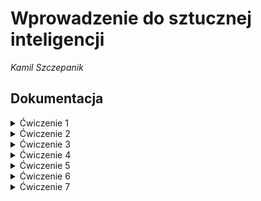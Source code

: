 # Wprowadzenie do sztucznej inteligencji

_Kamil Szczepanik_

<!-- _303782_ -->


## Dokumentacja

<details><summary>Ćwiczenie 1</summary>

### Ćw 1. (7 pkt), data oddania: do 18.10.2021 - Zagadnienie przeszukiwania i podstawowe podejścia do niego

Zaimplementować metodę gradientu prostego dla funkcji jednej zmiennej.
Zbadać działanie metody w zależności od parametrów wejściowych:
- punkt startowy
- współczynnika uczenia

Eksperymenty przeprowadzić dla funkcji z jednym minimum oraz dla funkcji z minimum lokalnym, czyli np.:

    f(x) = x^2 + 3x + 8
    f(x) = x^4 - 5x^2 - 3x


Nie trzeba implementować liczenia pochodnej z funkcji wejściowej - podajemy jako już znaną funkcję,

hint: f(x) i ∇f(x) najlepiej przekazać jako argument funkcji np.:

    # lambda x: x ** 2
    # lambda gx: 2 * gx


#### Rozwiązanie

Metoda gradientu prostego dla funkcji zmiennej pozwala znaleźć jej minumum lub maximum lokalne. Algorytm jest następujący:
1) Wybranie punktu startowego (x_k) oraz współczynnika uczenia
2) Policzenie wartości pochodnej funkcji w x_k czyli gradientu
3) Policzenie kolejnego punktu x ze wzoru: x_k+1 = x_k -+ wsp_ucz * d 
    
    gdzie: `d` to gradient. Do liczenia minimum (-), do liczenia maximum (+)

4) Powtarzamy punkty 2) i 3) do momentu aż otrzymamy punkt z zadowalającą dokładnością lub przekroczymy ustalony limit iteracji.

Algorytm dostosowuje wartość skoku kolejnej wartości `x`, w zależności od gradientu dla poprzedniego `x` i wartości współczynnika uczenia

W pliku `przeszukiwanie.py` znajduje się implementacja zadania. 

### Wykonane eksperymenty

###### Przyjęto parametry:
- Maksymalna liczba iteracji: 1000
- Zadowalająca dokładność: 0.0001

#### Dla funkcji f(x) = x^2 + 3x + 8 :
##### 1)
- punkt startowy = 0.5
- współczynnik uczenia = 0.1

![](task1-gradient_descent/images/f1_05_01.png )

Wynik:  -1.4999643188076823,
Liczba iteracji:  49

##### 2)
- punkt startowy = 0.5
- współczynnik uczenia = 0.9

![](task1-gradient_descent/images/f1_05_09.png )

Wynik:  -1.5000356811923177,
Liczba iteracji:  49

#### Obserwacje
Dla funkcji kwadratowej algorytm działał prawidłowo. Wartości kolejnych x zbiegały do rozwiązania w obu przypadkach wielkości współczynnika uczenia.

#### Dla funkcji f(x) = x^4 - 5x^2 - 3x :
##### 1)
- punkt startowy = 0
- współczynnik uczenia = 0.1

![](task1-gradient_descent/images/f2_0_01.png )

Wynik:  1.0393324789193148,
Liczba iteracji:  1000

##### 2)
- punkt startowy = 0
- współczynnik uczenia = 0.9

**OverflowError: (34, 'Numerical result out of range')**

Wartość pochodnej rośnie do nieskończoności - złe parametry

##### 3)
- punkt startowy = 0
- współczynnik uczenia = 0.2

![](task1-gradient_descent/images/f2_0_02.png )

Wynik:  -1.4120028141545609,
Liczba iteracji:  1000

##### 4)
- punkt startowy = 0
- współczynnik uczenia = 0.01

![](task1-gradient_descent/images/f2_0_001.png )

Wynik:  1.7139370174658386,
Liczba iteracji:  63

##### 5)
- punkt startowy = 0
- współczynnik uczenia = 0.05

![](task1-gradient_descent/images/f2_0_005.png )

Wynik:  1.7139398323504043,
Liczba iteracji:  14

##### 6)
- punkt startowy = -0.5
- współczynnik uczenia = 0.1

![](task1-gradient_descent/images/f2_-05_01.png )

Wynik:  -1.40177304570067,
Liczba iteracji:  12

##### 7)
- punkt startowy = -0.5
- współczynnik uczenia = 0.05

![](task1-gradient_descent/images/f2_-05_005.png )

Wynik:  -1.4017700669801165,
Liczba iteracji:  17

#### Obserwacje
Dla eksperymentów 1), 2) i 3) algorytm nie zadziałał- minimum lokalne nie zostało osiągnięte. Jest to spowodowane zbyt dużą wartością współczynnika uczenia oraz samą charakterystyką wielomianu, ponieważ osiąga on bardzo różne wartości w stosunkowo niewielkim przedziale x. 
W eksperymentach 4) i 5) dobrano współczynnik uczenia taki, że minimum lokalne zostało osiągnięte. W eksperymencie 4) rozwiązanie zostało znalezione już po 14 iteracjach.
W eksperymentach 6) i 7) nieco przesunięto punkt startowy, co spowodowało znalezienie innego minima lokalnego.

#### Wnioski
Algorytm działa poprawnie dla dobrze dobranych parametrów. 

Należy dobrze wybrać punkt startowy oraz być świadomym, że w zależności od jego wartości algorytm znajduje inne rozwiązania (dla wielomianów o stopniu większym niż 2). Punkt startowy musi być także w takim miejscu, aby rozwiązanie nie zbiegało do +-nieskończoności (chyba, że damy wystarczająco mały współczynnik uczenia). 

Innym bardzo ważnym parametrem jest współczynnik uczenia. Dla funkcji większego stopnia współczynnik powinien być raczej mały (około 0.01-0.1). Można go oszacować na podstawie charakterystyki funkcji. Jeżeli występują w niej (nawet na oko) duże gradienty to lepiej dać ten współczynnik mały.

Chodzi o to, żeby iloczyn gradientu i współczynnika uczenia był na tyle mały aby nie spowodował niestabiloności w wyszukiwaniu. Jeżeli ten iloczyn będzie na tyle duży, że w następnym kroku algorytm znajdzie gradient większy od poprzedniego to możemy nie znaleźć optiumum lokalnego.

</details>



<details><summary>Ćwiczenie 2</summary>

## Algorytm ewolucyjny
Algorytm ewolucyjny dla problemu minimalizacji funkcji n-zmiennych. W algortmie zastosowano selekcję turniejową oraz sukcjesję elitarną.
Implementacje wykonano na podstawie pseudokodu przedstawionego na wykładzie:

![](task2-evolutionary_algorithm/images/pseudokod.png )

Parametrami pragramu są:
- Liczba iteracji
- Wielkość populacji inicjalnej
- Rozmiar turnieju
- Rozmiar elity
- Siła mutacji
- Prawdopodobieństwo mutacji
- Funkcja celu - jako minimalizacje pewnej funkcji

### Eksperymenty:
Funkcja, na której testowano algorytm to Bird Function

![](task2-evolutionary_algorithm/images/bird_formula.png )

![](task2-evolutionary_algorithm/images/bird.png )

Jest  to dobra funkcja na testowanie przeszukujących algorytmów, ponieważ ma kilka minimów, w tym dwa optima globalne:
f(x)=−106.764537 ulokowane w x=(4.70104 ,3.15294) oraz x=(−1.58214 ,−3.13024)



#### Zależność wartości funkcji celu od wielkości populacji:
Parametry funkcji
- pop_arg_num = 2
- tournament_size = 2
- elite = 1
- sigma = 0.1
- mutation_prob = 0.5
- function_to_minimize = bird_function

![](task2-evolutionary_algorithm/images/pop_size1.png )

![](task2-evolutionary_algorithm/images/pop_size2.png )

Na powyższych wykresach widać, że funcja celu maleje dla każdej wielkości populacji. Dodatkowo robi to całkiem szybko bo już po kilku iteracjach algorytm znajduje przybliżone rozwiązanie. Widać jednak, że populacja wielkości 10 może czasem nie wystarczyć na znalezienie rozwiązania - algorytm
utyka w minimum lokalnym i pozostaje tam do końca trwania programu.

#### Zależność wartości funkcji celu od siły mutacji (sigma):
Parametry:
- pop_size = 50
- pop_arg_num = 2
- tournament_size = 2
- elite = 1
- mutation_prob = 0.5
- function_to_minimize = bird_function

![](task2-evolutionary_algorithm/images/sigma1.png )

![](task2-evolutionary_algorithm/images/sigma2.png )

![](task2/images/sigma3.png )

Sigma = 0.1 - W większości eksperymentów taka sigma była wystarczająca. Algorytm zbiega do rozwiązania. Czasami jednak dla tej wartości siły 
mutacji algorytm utyka w jednym z minimów lokalnych i nie udaje mu się stamtąd wydostać.

Sigma = 0.5 - Wydaje się być optymalną wartością siły mutacji. W jednym z eksperymentów bardzo dobre rozwiązanie zostało znalezione już w drugiej iteracji.

Sigma = 2 - Na pierwszej ilustracji można zauważyć, że algorymt dla sigmy = 2 jest mocno niestabilny i "skacze" po przeszukiwanej przestrzeni.
W końcu jednak znajduje minimum globalne. W innych przypadkach funkcja celu dla takie siły mutacji również szybko znajduje dobre rozwiazanie. Duża wartość sigmy zapobiega nadmiernej eksploatacji i pozwala na lepszą eksplorację.

#### Zależność wartości funkcji celu od rozmiaru elity:
Parametry:
- t_max = 20
- pop_size = 100
- pop_arg_num = 2
- tournament_size = 2
- elite = 1
- sigma = 0.1
- mutation_prob = 0.5

![](task2-evolutionary_algorithm/images/elite1.png )

![](task2-evolutionary_algorithm/images/elite2.png )

Sukcjesja elitarna jest dobrą metodą na pozostawienie dobrych osobników z poprzedniej iteracji. Na wykresach widać, że mała elita jest wystarczajaco dobra. Elita = 10 wypada jednak tak samo dobrze jeśli nie lepiej. Dla dużej wielkości elity, czasem algorytm znajdzie minimum lokalne i będzie się niego przez pewnien czas trzymał, tzn. nawet jeśli będzie znajdywał pojedyńcze lepsze osobniki to przez kolejne iteracje w elicie wciąż będą osobniki z minimum lokalnego, które będą hamowały znalzienie rozwiązania. Taką sytuację przedstawia pierwsza ilustacja.


##### 1) Animacja znajdywania rozwiązania w kolejnych pokoleniach:
Parametry:
- t_max = 10
- pop_size = 20
- pop_arg_num = 2
- tournament_size = 2
- elite = 1
- sigma = 0.1
- mutation_prob = 0.5
- function_to_minimize = bird_function

![](task2-evolutionary_algorithm/images/gif1.gif )


##### 2) Animacja znajdywania rozwiązania w kolejnych pokoleniach:
Parametry:
- t_max = 10
- pop_size = 50
- pop_arg_num = 2
- tournament_size = 4
- elite = 10
- sigma = 0.1
- mutation_prob = 0.1
- function_to_minimize = bird_function

![](task2-evolutionary_algorithm/images/gif3.gif )

W tym doświadczeniu algorytm pozostał nieco dłużej w minimum lokalnym. Jest tak za sprawą dużego rozmiaru elity, który zmniejsza eksploracje w poszukiwaniu lepszego rozwiązania. Małe prawdopodobieństwo oraz siła mutacji (sigma) również sprawiają, że różnorodność osobników nie jest duża, co spowalnia znalezienie optimum globalnego.


#### Populacja początkowa: losowa i klony:

Doświadczenie 1)

![](task2-evolutionary_algorithm/images/klon1.png )

Doświadczenie 2)

![](task2-evolutionary_algorithm/images/klon2.png )

Na pierwszej ilustracji widać, że algorytm z początkową populacją złożoną z takich samych osobników działa o wiele wolniej niż z osobnikami losowymi. Z kolei w drugim doświadczeniu algorytm z klonami zatrzymał się w minimum lokalnym, prawdopodobnie dlatego, że populacja początkowa znajdowała się blisko tego minimim lokalnego.

##### Animacja znajdywania rozwiązania z populacją początkową z klonami
Pokolenia: 1, 5, 10, 15, 20, 25, 30, 35

![](task2-evolutionary_algorithm/images/gif4.gif )

W powyższym przypadku algorytm nie zatrzymuje się w minimum lokalnym i znajduje optimum globalne.

### Podsumowanie
Algorytm ewolucyjny daje różne wyniki w zależności od wybranych parametrów oraz z samej losowości tego algorytmu. Parametry takie jak siła mutacji (sigma), prawdopodobieństwo mutacji, rozmiar turnieju, rozmiar elity wpływają na to czy algorytm ma charakter bardziej eksploracyjny czy eksploatacyjny. Dobrze gdy populacja jest odpowiednio duża, gdyż zwiększa to szansę na znalezienie optimum globalnego. Populacja początkowa złożona z różnorodnych osobników daje lepsze efekty pod względem rozwiązania i szybkości działania. Dla tych samych parametrów algorytm może znaleźć zupełnie różne rozwiązania - wynika to z wielu losowych kroków takich jak: inicjalizacja losowej populacji początkowej, losowy dobór uczestników turnieju, losowa mutacja osobników. Mimo tego, funkcja celu maleje w każdym przeprowadzonym doświadczeniu. Aby otrzymać optymalne rozwiązanie, najlepiej dla pewności włączyć algorytm kilka razy.


</details>

<details><summary>Ćwiczenie 3</summary>

## Dwuosobowe gry deterministyczne - gra w kółko i krzyżyk z użyciem algorytmu Minimax

Algorytm minimax jest metodą znajdywania optymalnego ruchu w deterministycznych grach dwuosobowych. Jej ideą jest minimalizowanie maksymalnych możliwych strat. Algorytm odnosi się do teorii gry o sumie zerowej, działając dla gier gdzie gracze wykonują ruchy naprzemiennie albo jednocześnie. Ważnym elementem algorytmu i tego jak działa jest to, że ruch zapewniający największą wypłatę jest wybierany przy założeniu, że przeciwnik gra optymalnie

Algorytm zaimplementowano na podstawie pseudokodu prezentowanego na wykładzie:

![](task3-minimax-tic-tac-toe/images/pseudokod.png )

### Wykonane eksperymenty

 - Graczem max jest X

 - Graczem min jest O

W każdym eksperymencie wykonano 10 symulacji gier.

Zapisana została też ilość stanów przeszukana podczas algorytmu. Dla każdej rundy jest podana wartość, co oznacza, że liczby te dotyczą naprzemiennie gracza min i max.

### Gra pomiędzy dwoma AI minimax

##### 1. Parametry: depth_min = 1, depth_max = 1, zaczyna X

Wynik:

| Wygrane X | Wygrane O | Remisy |
| ------ | ------ | ------ |
| 0 | 0 | 10 |

Stany przeszukane w kolejnych rundach:

- 81, 64, 49, 36, 25, 16, 9, 4, 1

##### 2. Parametry: depth_min = 5, depth_max = 5, zaczyna X

Wynik:

| Wygrane X | Wygrane O | Remisy |
| ------ | ------ | ------ |
| 0 | 0 | 10 |

Stany przeszukane w kolejnych rundach:

- 73449, 23824, 5227, 1054, 257, 50, 15, 4, 1

#### Obserwacje i wnioski do eksperymentów 1 i 2:

Dla tych samych ustawień głębokości przeszukiwania zawsze wynikiem jest remis. Co więcej, ruchy graczy są zawsze takie same - czyli algorytm jest deterministyczny dla użytych parametrów. W każdej z 10 symulacji przebieg gry był taki sam. Można również zauważyć, że liczba przeszukanych stanów dla głębokości przeszukiwania 5 drastycznie wzrosła, w porównaniu do wielkości z eksperymentu 1.

Algorytm zakłada że przeciwnik gra optymalnie i wyszukuje optymalne rozwiązanie. Ponieważ przeciwnikiem jest ten sam algorytm o tych samych parametrach, obaj gracze grają optymalnie co wynikuje remisem.

##### 3. Parametry: depth_min = 1, depth_max = 5, zaczyna X

Wynik:

| Wygrane X | Wygrane O | Remisy |
| ------ | ------ | ------ |
| 0 | 0 | 10 |

Stany przeszukane w kolejnych rundach:

- 73449, 64, 5227, 36, 257, 16, 15, 4, 1

##### 4. Parametry: depth_min = 1, depth_max = 0, zaczyna X

Wynik:

| Wygrane X | Wygrane O | Remisy |
| ------ | ------ | ------ |
| 0 | 10 | 0 |

Stany przeszukane w kolejnych rundach:

- 9, 64, 7, 36, 5, 13

#### Obserwacje i wnioski do eksperymentów 3 i 4:

Dla różnych ustawień głębokości przeszukiwania algorytmy i tak wynikami są tylko remisy. Przeszukiwanie z głębią 1 wystarcza aby nie przegrać rozgrywki, algorytm i tak znajduje optymalne zagranie. Możliwe, że jest to spowodowane małą złożonością gry "Kółko i krzyżyk". Prawdopodbnie przykładowo dla szach byłaby tu różnica. Po zmniejszeniu głębokości przeszukiwania do 0, wygrywa zawsze O. Przy głębokości równej 0 algorytm nie przeszukuje możliwych zagrań tylko wybiera najlepsze zagranie na podstawie heurysyki. To jednak nie wystarcza aby obronić się przed minimax, który wybiera zagrania optymalne. Gry wyglądają za każdym razem tak samo - deterministyczność.


**W kolejnych eksperymentach liczba przeszukanych stanów odnosi się tylko do gracza używającego algorytmu**

##### 5. Parametry: Gracz max wybiera ruch losowo, depth_min = 1, zaczyna X

Wynik:

| Wygrane X | Wygrane O | Remisy |
| ------ | ------ | ------ |
| 0 | 9 | 1 |

Stany przeszukane w kolejnych rundach są rózne:
- 64, 36, 13
- 64, 36, 16, 3
- 64, 36, 13, 2

##### 6. Parametry: Gracz max wybiera ruch losowo, depth_min = 1, zaczyna O ( teraz zaczyna algorytm)

Wynik:

| Wygrane X | Wygrane O | Remisy |
| ------ | ------ | ------ |
| 0 | 7 | 3 |

Stany przeszukane w kolejnych rundach są rózne:
- 81, 49, 25, 7, 1
- 81, 49, 21, 9, 1
- 81, 49, 21, 7, 1
- 81, 49, 21, 5, 1
- 81, 49, 21
- ...

##### 7. Parametry: Gracz max wybiera ruch losowo, depth_min = 5, zaczyna O ( teraz zaczyna algorytm)

Wynik:

| Wygrane X | Wygrane O | Remisy |
| ------ | ------ | ------ |
| 0 | 10 | 0 |

Stany przeszukane w kolejnych rundach są rózne:
- 73449, 5227, 105
- 73449, 5227, 144, 7
- 73449, 5227, 149, 3
- 73449, 5335, 181, 6
- 73449, 5335, 161, 11
- ...


#### Obserwacje i wnioski do eksperymentów 5, 6 i 7:
W tych eksperymentach jeden z graczy losował ruch z dostępnych, a drugi korzystał z algorytmu minimax. Wydawałoby się, że minimax powinien sobie dobrze radzić, i rzeczywiście w większości wygrywa ale nie zawsze. Dla głębokości przeszukiwania depth=1, w sytuacji kiedy zaczyna gracz losowy remisów jest mniej niż kiedy zaczyna algorytm. Algorytm zakłada, że przeciwnik gra optymalnie, a losowe ruchy takie nie są, więc algorytm może nie działać - szczególnie dla małej głębokości przeszukiwania. Kiedy jednak ustalono, że depth=5 algortym nie miał problemów z pokonaniem gracza losowego. 
Warto zaznaczyć, że rozgrywki z tych eksperymentów nie były jednakowe. Przeciwnik nie gra optymalnie tylko losowo, zatem dla takich ustawień gra nie jest deterministyczna.

### Podsumowanie
Algorytm minimax jest prostą w implementacji i ciekawą metodą znajdywania optymalnych ruchów w deterministycznych grach dwuosobowych. W grze "Kółko i krzyżyk" głębokość przeszukiwania w rozgrywce między dwoma AI nie miała znaczenia, dopóki jedno z nich było równe 0 - wtedy oczywiście nie ma przeszukiwania tylko wybieranie heurystyczne i gra kończyła się wygraną algorytmu z większą głębokością. W takiej małej grze jak kółko i krzyżyk występuje zaskakująco dużo stanów, które algorytm może rozpatrzyć jeśli ma dużą wartość głębokości przeszukiwania.

Można wygrać z komputerem ale tylko wtedy kiedy gra on losowo - z algorytmem minimax się nie uda. Uważam, że gra w której wiemy, że przegramy lub zremisujemy raczej nie będzie sprawiać długo przyjemności - w grach chodzi o to aby wy**gry**wać

##### Niestey nie udało się zaimplementować przycinania alfa beta

</details>

<details><summary>Ćwiczenie 4</summary>

# Naiwny klasyfikator Bayesa (Gaussowski)

Naiwny klasyfikator Bayesa to prosty klasyfikator probabilistyczny. Jest to rodzina algortmów, których wspólną regułą jest wzajemna niezależność predyktorów ( zmiennych niezależnych ). Często nie mają one żandego związku z rzeczywistością i właśnie z tego powodu nazywa się je naiwnymi. Bardziej opisowe jest określenie - "model cech niezależnych". Naiwny klasyfikator Bayesa opiera się na twierdzeniu Bayesa.

Gaussowski naiwny klasyfikator Bayesa opiera się na założeniu, że dane związane z klasą są rozłożone zgodnie z rozkładem normalnym ( Gaussa ). prawdopodobieństwo jest liczone ze wzoru:

![](task4-naive-bayes-classifier/images/probability_density_function_gauss.jpg)


## Zadanie: 
Zaimplementować naiwny klasyfikator Bayesa (Gaussowski).
Do eksperymentów wykorzystać zbiór danych dot. jakości wina.
Do weryfikacji jakości modelu wykorzystać:
 - k-krotną walaidację krzyżową (k=5)
 - oraz podział na zbiór treningowy i testowy (60/40)

Do eksperymentów użyte zostały dane o winie czerwonym. Jest to zbiór danych wielkości około 1500 zapisów dotyczących właściwości wina. Klasami, do których dane były klasyfikowane była cecha jakości wina ( quality ). Klasyfikator miał na podstawie danych o winie przyporządkować mu jakość.


### Implementacja

W implementacji użyto bibliotekę `pandas`, służącą do manipulacji i analizy danych. Dzięki niej można łatwo wczytać dane i wydobyć z nich potrzebne informacje. Bibliotekę tą użyto w celu grupowania danych od klas, podstawowych obliczeń oraz liczenia średniej i odchylenia standardowego cech wina. W celu policzenia prawdopodobieństwa użyto biblioteki `scipy.stats`, której funkcja `norm.pdf()` oblicza prawdopodobieństwo według wyżej wymienionego wzoru.

W pliku [classifier.ipynb](task4-naive-bayes-classifier/classifier.ipynb) znajduje się implementacja klasyfikatora oraz przeprowadzone eksperymenty.

#### Miara oceny jakości klasyfikatora
Do oceny jakości klasyfikatora wybrano dokładność ( accuracy ), czyli stosunek liczby poprawnych predykcji do liczby danych testowych ( liczba danych, dla których predykcji była robiona). Jest do dobra metoda sprawdzania jakości modelu, ponieważ jest intuicyna, łatwa w implementacji oraz dostarcza wystarczającą ocenę.

### Eksperymenty
#### k-krotna walidacja krzyżowa
Dla k-krotnej walidacji krzyżowej należy przeprowadzić tylko jeden eksperyment, ponieważ dane są dzielone w zawsze taki sam sposób ( nie ma tasowania danych przed podziałem ).

Wynik:
```
    accuracy = 0.5253663793103448
```
#### Prosty podział na zbiór treningowy i testowy
Dla tej metody walidacji wykonano trzy eksperymenty i każdy z nich dał inny rezultat. Jest tak, ponieważ za każdym razem zbiór treningowy i testowy jest inny ( są losowane ), jednak ich stosunek jest taki sam i równy 60/40 (treningowy/testowy).

1) Wynik:
```
    accuracy =  0.4609375
```
2) Wynik:
```
    accuracy = 0.5640625
```
3) Wynik:
```
    accuracy = 0.5828125
```
Jak widać wyniki eksperymentów bardzo się różnią. Ciężko stwierdzić jaka jest dokładność modelu na prawdę.
### Wyniki

| k-krotna walidacja krzyżowa ( k = 5 ) | Prosty podział na zbiór treningowy i testowy |
| ------ | ------ |
| accuracy = 0.5253663793103448 | accuracy =  0.4609375 |
| - | accuracy = 0.5640625 |
| - | accuracy = 0.5828125 |


### Pytania:
##### Jakiego podzbioru danych (z tych którymi dysponujemy) użyjemy do zbudowania docelowego modelu na potrzeby klasyfikowania nowych próbek (czyli dla tych dla których budujemy klasyfikator)?

 - **Dla walidacji z prostym podziałem danych na zbiór treningowy i testowy**, do budowy docelowego modelu należy użyć **tylko zbiór treningowy**. Jest to konieczne, ponieważ walidację należy przeprowadzać na danych, które "nie widziały" danych treningowych. Chodzi o to, aby nie sprawdzać modelu na danych, na których model się uczyło. W ten sposób ominięty zostanie problem nadmiernego dopasowania ( overfitting ).

 - **Dla k-krotnej walidacji krzyżowej** dane, do budowy docelowego modelu używane są **wszystkie dane lecz "nie wszystkie na raz"**. Po podzieleniu danych na _k_ podzbiorów, zbiór treningowy to wszystkie podzbiory oprócz jednego, a zbiór testowy to ten jeden podzbiór, którego nie ma w zbiorze treningowym. Takich par zbiorów treningowych i testowych będzie _k_. Na każdej takiej parze model jest budowany i weryfikowany, co w rezultacie oznacza, że wszystkie dane zostaną użyte do zbudowania modelu.

##### Jak zinterpretować różnice/brak różnic w wynikach z weryfikacji jakości modelu obu metod (k-krotna walidacja vs zbiór treningowy i testowy)
 - Dużą różnicą tych metod weryfikacji modelu jest to, że w k-krotnej walidacji otrzymujemy jeden wynik, a w prostym podziale otrzymujemy inny wynik w każdym wywołaniu. Wnioskiem tego jest to, że dla prostego podziału nie możemy jednoznacznie stwierdzić jaka jest jakość modelu, a dla k-krotnej walidacji już tak i jest to bardziej miarodajna metoda.

</details>

<details><summary>Ćwiczenie 5</summary>

### Zespół:
**Piotr Hondra**

**Kamil Szczepanik 303782**

# Ćw 5. - Sztuczne sieci neuronowe

Zaimplementować sztuczną sieć neuronową z warstwą ukrytą.
Implementacja powinna być elastyczna na tyle, żeby można było zdefiniować liczbę neuronów wejściowych, ukrytych i wyjściowych.
Wykorzystać sigmoidalną funkcję aktywacji i do trenowania użyć wstecznej propagacji błędu z użyciem metody stochastycznego najszybszego spadku.
Sieć nauczyć rozpoznawać jakość wina jak w ćwiczeniu 4. i porównać wyniki z otrzymanymi poprzednio.
Na wykresie pokazać jak zmieniał się błąd uczonej sieci w kolejnych epokach.
Poeksperymentować ze współczynnikiem uczenia oraz liczbą epok.

## Implementacja

Zadanie zaimplementowano tworząc klasę sieci nueronowej oraz klasy warstw - fully connected i aktywacji. Dzięki temu możliwe jest łatwe dodawanie warstw oraz zmiana parametrów takich jak liczbe neuronów wejściowych, ukrytych i wyjściowych. W klasie warstwy zaimplementowana jest propagacja w przód i wsteczna. W klasie sieci neuronowej najważniejsza metodą jest `fit()`. Wywołuje ona uczenie sieci według podanych parametrów, takich jak liczba epok czy współczynnik uczenia. Aby poprawić jakość uczenia, zastosowano standaryzacje.

Implementacje zadania oraz eksperymenty znajdują się w pliku [neural_network.ipynb](neural_network.ipynb)

## Eksperymenty

**Wykresy przedstawiają jak zmieniał się błąd w uczonej sieci**

### 1. Liczba neuronów ukrytych = 50, liczba epok = 500 , współczynnik uczenia = 0.1

| test accuracy | train accuracy | error |
| ------------- | -------------- | ----- |
| 0.610938 | 0.839416 | 0.045849 |


![](/images/experiment1.png)

### 2. Liczba neuronów ukrytych = 50, liczba epok = 500 , współczynnik uczenia = 0.4

| test accuracy | train accuracy | error |
| ------------- | -------------- | ----- |
| 0.603125 | 0.932221 | 0.017000 |


![](/images/experiment2.png)

### 3. Liczba neuronów ukrytych = 50, liczba epok = 500, współczynnik uczenia = 0.05

| test accuracy | train accuracy | error |
| ------------- | -------------- | ----- |
| 0.604688 | 0.755996 | 0.063980 |


![](/images/experiment3.png)

### 4. Liczba neuronów ukrytych = 50, liczba epok: 2000, współczynnik uczenia = 0.05

| test accuracy | train accuracy | error |
| ------------- | -------------- | ----- |
| 0.6046875 | 0.93534 | 0.021004 |


![](/images/experiment4.png)

### 5. Liczba neuronów ukrytych = 100, liczba epok: 2000, współczynnik uczenia = 0.05

| test accuracy | train accuracy | error |
| ------------- | -------------- | ----- |
| 0.5828125 | 0.9457768508863399 | 0.016521 |


![](/images/experiment5.png)

### 6. Liczba neuronów ukrytych = 1000, liczba epok: 2000, współczynnik uczenia = 0.05

| test accuracy | train accuracy | error |
| ------------- | -------------- | ----- |
| 0.571875 | 0.89676 | 0.018868 |


![](/images/experiment6.png)

## Porównanie eksperymentów
| test_acc 	| train_acc 	| epochs 	| learning_rate 	| hidden_neurons 	|
|----------	|-----------	|--------	|---------------	|----------------	|
| 0.61     	| 0.84      	| 500    	| 0.1           	| 50             	|
| 0.60     	| 0.93      	| 500    	| 0.4           	| 50             	|
| 0.60     	| 0.76      	| 500    	| 0.05          	| 50             	|
| 0.60     	| 0.94      	| 2000   	| 0.05          	| 50             	|
| 0.58     	| 0.95      	| 2000   	| 0.05          	| 100            	|
| 0.57     	| 0.90      	| 2000   	| 0.05          	| 1000           	|

### Obserwacje
- Wraz ze zwiększaniem liczby epok, liczby neuronów w warstwie ukrytej wydłuża się czas uczenia.
- Zwiększanie liczby neuronów w warstwie ukrytej powoduje zwiększenie ilości stopni swobody modelu, przez co może lepiej dopasowywać się do danych trenujących
- Inicjalizacja wag tymi samymi liczbami skutkuje brakiem możliwości uczenia sieci.
- Dokładność na zbiorze testowym rośnie, a potem utrzumuje się lub spada.
- Po pewnej liczbie epok dokładność na zbiorze testowym rośnie, a potem utrzumuje się lub spada, a dokładność na zbiorze treningowy cały czas rośnie.
- Standaryzacja danych pozwala osiągnać dużo lepsze wyniki.

### Wnioski
- Perceptron wielowarstwowy z jedną warstwą ukrytą może aproksymować dowolnie nieliniową funkcję z dowolną dokładności, co skutkuje łatwością przeuczenia.
- Należy odpowiednio inicjalizować wagi.
- Zbyt dużu liczba epok prowadzi do przeuczenia, zbyt mała do niedouczenia.
- Zbyt duży krok uczenia prowadzi skutkuje brakiem zbieżności, natomiast zbyt mały znacząco wydłuża proces uczenia.
- Warto zastosować early stopping, gdy błąd na zbiorze walidacyjnym utrzymuje się przez określona liczbę epok, co poprawi czas uczenia i zmniejszy przeuczenie.



## Porównanie z naiwnym klasyfikatorem Bayesa

Porównanie wartości accuracy dwóch klasyfiktorów przedstawiono w tabeli. Wynik naiwnego klasyfikatora Bayesa jest rezultatem 5-krotnej walidacji krzyżowej. Wynik sieci neuronowej to najlepszy uzyskany wynik z powyższych eksperymentów.

| Naiwny klasyfikator Bayesa | Sieć neuronowa  |
| ------------- | -------------- |
| 0.5568 | 0.610938 |

Zgodnie z oczekiwaniami naiwny klasyfikator Bayesa osiąga gorszą dokładność od perceptronu wielowarstowego z jedna warstwą ukrytą. Uważamy, że wynika to m.in. z niespełnienia założeń klasyfikatora Bayesa (niezależność liniowa atrybutów/rokzład normalny atrybutów).


</details>


<details><summary>Ćwiczenie 6</summary>

# Ćwiczenie 6 - Uczenie się ze wzmocnieniem

Zaimplementować algorytm Q-Learning.
Zebrać i przedstawić na wykresie liczbę wykonanych kroków i naliczoną karę/nagrodę w kolejnych epokach.
Problem do rozwiązania to znalezienie drogi z punktu 'S' do punktu 'F' w "labiryncie" / świecie z przeszkodami.
Rezultatem działania algorytmu powinna być ścieżka w postaci: (1,1)->(0,1)->...->(2,3) oraz ww. wykres.

## Algorytm

Algorytm uczenia ze wzmocnieniem opiera się na symulowaniu kolejnych kroków, i w zależności czy jest on porządany czy nie przyznajemy agentowi nagrodę, bądź karę. W przypadku labiryntu nagroda jest przyznawana w momencie dojścia do celu a kara np. w momecie wejścia w ścianę. Następnie na podstawie tego jaka nagroda została przyznana po wykonaniu akcji w danym stanie, aktualizowana jest tabela Q. Ma ona wierszy tyle ile jest stanów w środowiku i kolumn tyle ile jest możliwych akcji. W niej zapisana jest "jakość" (quality) danej akcji w danym stanie. Dzięki temu algorytm "uczy się" na podstawie przeszłych doświadczeń. 

Tabela Q jest aktualizowana według poniższego wzoru:

![](task6-reinforecement-q-learning/images/q_formula.png)

gdzie:

- alpha ( 0 < alpha < 1) to współczynnik uczenia - ustala jak bardzo wartości Q mają się zmieniać
- gamma ( 0 < gamma < 1) współczynnik zniżki - determinuje jak dużo wagi algorytm przywiązuje do przyszłych zniżek, tzn. czy koncentruje się na tym co już wie i w to idzie ( eksploatacja ) czy "zwiedza" przestrzeń stanów aby w przyszłości mieć jak największą nagrodę.

## Implementacja

W pliku [q-learning.ipynb](task6-reinforecement-q-learning/q-learning.ipynb)
znajduje się cała implementacja zadania. Stworzona tam klasa MazeEnv imlpementuje środowisko labiryntu, czyli opisuje stany, nagrody oraz
zawiera funkcję kroku z jednego miejsca na mapie do drugiego.

Do stowrzenia środowiska potrzebna jest mapa dostarczona jako lista z kolejnymi wierszami labiryntu.


# Eksperymenty

Parametry `alpha` i `gamma` udało się dobrać, tak że algorytm z powodzeniem uczy się drogi w labiryncie.

## 1) Mała mapa

Stworzono następującą mapę:

![](task6-reinforecement-q-learning/images/mapa1.png)

##### Parametry: `alpha = 0.1`, `gamma = 0.6`
##### Liczba epok: `1001`

### Wynik nauczonego agenta:

![](task6-reinforecement-q-learning/images/maze.gif)

![](task6-reinforecement-q-learning/images/ex1_result.png)


#### Wykresy liczby wykonanych kroków i naliczonej kary w kolejnych epokach podczas uczenia:

![](task6-reinforecement-q-learning/images/ex1_plot_steps.png)

![](task6-reinforecement-q-learning/images/ex1_plot_penalties.png)

## 2) Duża mapa

Stworzono następującą mapę:

![](task6-reinforecement-q-learning/images/mapa2.png)

##### Parametry: `alpha = 0.1`, `gamma = 0.6`
##### Liczba epok: `1001`

### Wynik nauczonego agenta:

![](task6-reinforecement-q-learning/images/ex2_result.png)


#### Wykresy liczby wykonanych kroków i naliczonej kary w kolejnych epokach podczas uczenia:

![](task6-reinforecement-q-learning/images/ex2_plot_steps.png)

![](task6-reinforecement-q-learning/images/ex2_plot_penalties.png)

# Wnioski

Algorymt działa bardzo dobrze i szybko znajduje optymalną trasę w labiryncie. Praktycznie już przy 500 epoce algorytm już nie popełnia błedów. Nauczony agent bezbłednie przechodzi labirynt. 





</details>


<details><summary>Ćwiczenie 7</summary>

TODO

</details>
